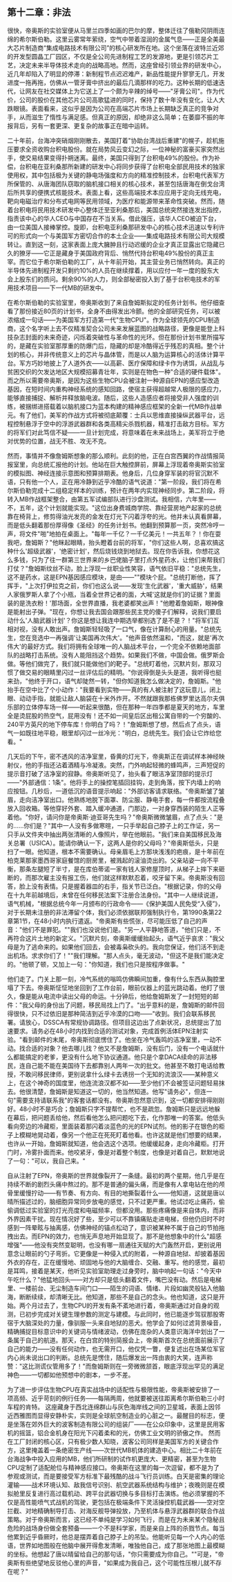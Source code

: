 ## 第十二章：非法

很快，帝奥斯的实验室便从马里兰四季如画的巴尔的摩，整体迁往了俄勒冈阴雨连绵的希尔斯伯勒。这里云雾常年萦绕，空气中带着湿润的金属气息——正是全美最大芯片制造商“集成电路技术有限公司”的核心研发所在地。这个坐落在波特兰近郊的开发型圆晶工厂园区，不仅是全公司先进制程工艺的发源地，更是引领芯片工艺，决定未来半导体技术走向的战略高地。然而，这座曾经引领业界的研发中心，近几年却陷入了明显的停滞：新制程节点迟迟难产，新品性能提升寥寥无几，开发进度一拖再拖，仿佛从一管牙膏中挤出的最后几滴那样的吃力。这种长期的低速迭代，让网友在社交媒体上为它送上了一个颇为辛辣的绰号——"牙膏公司"。作为代价，公司的股价在其他芯片公司高歌猛进的同时，保持了数十年没有变化，让人大跌眼镜。表面看来，这似乎是因为公司在高端芯片市场上长期缺乏真正的竞争对手，从而滋生了惰性与满足感。但真正的原因，却绝非这么简单；在萎靡不振的年报背后，另有一套更深、更复杂的故事正在暗中运转。

二十年前，台海冲突硝烟刚刚散去，美国打着"协助台湾战后重建"的幌子，趁机施压要求全资收购台积电股份。就在局势风云变幻之际，一位神秘的富豪买家突然出手，使交易结果变得扑朔迷离。最终，美国只得到了台积电49%的股份。作为补偿，台积电在亚利桑那所新建的研发中心将同步获得了台积电全部民用技术的独家使用权，其中包括极为关键的静电场强度和方向的精准控制技术，台积电代表军方所保管的、从唐海团队窃取的脑机接口相关的核心技术，甚至包括唐海在倒戈台湾后所共享的便携式核能技术。表面上看，这些高端技术本应应用于定向无线充电，靶向电磁治疗和分布式电网等民用领域，为医疗和能源带来革命性突破。然而，随着台积电将民用技术研发中心整体迁至亚利桑那后，美国总统突然接连发出指控，指责该中心的华人CEO与中国存在不当关系。借此强压，该华人CEO被迫下台，由一位美国人接棒掌控。旋即，台积电亚利桑那研发中心的核心技术迅速以专利许可的形式向一个与美国军方密切合作的本土企业——集成电路技术有限公司大规模转让。直到这一刻，这家表面上庞大臃肿且行动迟缓的企业才真正显露出它隐藏已久的獠牙——它正是藏身于美国政府背后、悄然代持台积电49%股份的真正主宰。而它位于希尔斯伯勒的工厂，从十年前开始，其主营业务已悄然转向。真正的半导体先进制程开发只剩约10%的人员在继续撑着，用以应付一年一度的股东大会上股东们的质问。剩余90%的人力，则全部秘密投入到了基于台积电技术的军用技术项目——下一代MB的研发中。

在希尔斯伯勒的实验室里，帝奥斯收到了来自詹姆斯拟定的任务计划书。他仔细查看了那份接近80页的计划书，全身不由得发出冷颤。他的全部研究任务，可以被浓缩成一句话——为美国军方打造第一代"生物CPU"。作为全球领先的CPU制造商，这个名字听上去不仅精准契合公司未来发展蓝图的战略路径，更像是能登上科技杂志封面的未来奇迹，闪烁着突破性与革命性的光环。但在那份计划书里所描写的，是藏在实验室那厚重的防爆门后，隐藏的却是冷酷得近乎残忍的真相。整个计划的核心，并非传统意义上的芯片与晶体管，而是以人脑为运算核心的活体计算平台。军方巧妙地披上了人道外衣——以高薪、医疗保障和绿卡作为诱饵，从战乱与贫困交织的欠发达地区大规模招募青壮年，实则是在物色一种"合适的硬件载体"。而之所以需要帝奥斯，是因为这些生物CPU会被注射一种源自EPN的感应型改造基因，在短时间内重构神经系统的感知回路，使宿主获得超越常人极限的感应力，能够直接捕捉、解析并释放脑电波。随后，这些人造感应者将接受非人强度的训练，被捆绑进搭载着以脑机接口为蓝本构建的精神感应框架的全新一代MB作战单元。有了他们，美军的作战方式将被彻底颠覆：士兵以思维直接操纵武器平台，远程控制悬浮于空中的浮游武器群和各类高精尖杀戮机器，精准打击敌方目标。军方的将军们对此笃信不疑——一旦计划完成，将意味着在未来战场上，美军将立于绝对优势的位置，战无不胜、攻无不克。

然而，事情并不像詹姆斯想象的那么顺利。此刻的他，正在白宫西翼的作战情报简报室里，向总统汇报他的计划。他站在巨大触控屏前，屏幕上浮现着帝奥斯实验室的模拟图、神经连接示意图和预算排期表。他身后，几位身穿军装的将官沉默不语，只有他一个人，正在用冷静到近乎冷酷的语气说道："第一阶段，我们将在希尔斯伯勒完成十二组稳定样本的训练，预计在两年内实现神经同步。第二阶段，将转入MB作战框架整合，由第五军试编部队进行沙盘测试。我相信，六年里——不，五年，这个计划就能实现。"这位出身费城商学院、靠经营房地产起家的总统靠在椅背上，修剪得油光发亮的金发在灯光下闪着浮夸的光。他并未认真看屏幕，而是低头翻着那份厚得像《圣经》的任务计划书。他翻到预算那一页，突然冷哼一声，将文件"啪"地拍在桌面上。"每年一千亿？一千亿美元！一共五年？！你在耍我吧，詹姆斯？"他眯起眼睛，抬头瞪着台前的将军，"你们这些人啊，总喜欢搞这种什么'超级武器'，'绝密计划'，然后烧钱烧到地狱去。现在你告诉我，你想花这么多钱，只为了往一群第三世界来的乡巴佬脑子里打点外星药水，让他们来帮我们打仗？"詹姆斯纹丝不动，脸上浮现一丝职业性笑容，语气依旧平稳："总统先生，这不是药水，这是EPN基因感应模块，是由——""模块个屁。"总统打断他，挥了挥手，"上次打伊拉克之前，你们也这么说——发现'生化武器'，'重大威胁'，结果人家俄罗斯人拿了个小瓶，当着全世界记者的面，大喊'这就是你们的证据？里面装的是洗衣粉！'那场面，全世界直播，我老婆都笑出声！"他瞪着詹姆斯，眼神像是能射出子弹。"现在，你想让我去国会跟那些民主党的傻子们解释，说我们要启动什么'人脑武器计划'？你这是想让我连中期选举都别选了是不是？！"将军们互相对视，没有人敢出声。詹姆斯轻轻吸了一口气，像在计算耐心的用量。"总统先生，您在竞选中一再强调'让美国再次伟大'。"他声音依然温和，"而这，就是'再次伟大'的最好方式。我们将拥有全球唯一的人脑战术平台，一个完全不依赖地面部队的战略打击系统。没有人能阻挡这个趋势。如果我们不做，中国会做。俄罗斯会做。等他们做完了，我们就只能做他们的靶子。"总统盯着他，沉默片刻，那双习惯了做交易的眼睛里闪过一丝评估后的精明。"你说得倒是头头是道，我听得也挺来劲，"他终于开口，语气却陡然一转，"但你知道我怎么做决定的，詹姆斯。"他抬手在空中比了个小动作："我要看到实物——真的有人被注射了这玩意儿，闭上眼、动动手指，就能让敌人脑袋在十米外炸开。不然就跟我那栋佛罗里达高尔夫俱乐部的立体停车场一样——听起来很酷，但在那种一年四季都是夏天的地方，车里全是烫屁股的热空气，屁用没有！还不如一间皇后区出租公寓自带的一个穷酸的、240平方英尺的地下停车库！你明白了吗？！"詹姆斯想了想，然后点了点头，语气一如既往地平稳，眼里却闪过一丝冷光："明白，总统先生。我们会让它炸给您看。"

几天后的下午，密不透风的洁净室里，昏黄的灯光下，帝奥斯正在调试样本神经映射仪，他的手指还沾着酒精与冷凝液。突然，门外响起轻微的蜂鸣声，三声短促的提示音打破了洁净室的寂静。帝奥斯听见了，抬头看了眼洁净室顶部的提示灯——"外部通信：1条"。他将手上的操控笔插回挂钩，走到角落，按下内墙上的响应按钮。几秒后，一道低沉的语音提示响起："外部访客请求联络。"帝奥斯皱了皱眉，走向洁净室出口。他熟练地脱下面罩、防尘服、静电手套，每一件都按流程叠放入回收箱。等他穿好外套、踏入缓冲通道，门那边，一对身穿西装的陌生人正等着他。"你好，请问你是帝奥斯·迪亚哥先生吗？"帝奥斯微微皱眉，点了点头："是的......你们是？"其中一人没有多做寒暄，一只手举起自己脖子上的工作证，另一只手从文件夹中抽出两张清晰的人像照片，举在他眼前。"我们来自美国移民及海关总署（USICA）。能请你确认一下，这两人是你的父母吗？"帝奥斯低头，只是扫了一眼。他知道，根本不需要确认。母亲眉毛上方那块浅浅的疤痕，是十年前在柏克莱那家墨西哥家庭餐馆的厨房里，被溅起的滚油烫出的。父亲站姿一向不平衡，那条左腿短了半寸，是在库伯蒂诺一家有钱人家修屋顶时，从梯子上摔下来砸断的，而那次雇主没有报工伤，他们就这样默默忍着，咬牙留下来。帝奥斯没有回答，脸上没有表情。只是握着器皿的右手，指关节已泛白。"根据记录，你的父母在十九年前越境后，未曾在任何移民法案下注册合法身份。"其中一人继续说道，语气机械，"根据总统今年一月颁布的行政命令——《保护美国人民免受“入侵”》，对于长期未注册的非法滞留个体，我们必须依据联邦强制执行令，第1990条第22章第1节，在48小时内执行遣返。"帝奥斯有些慌张，尽可能压低了自己的声音："他们不是罪犯。""我们也没说他们是。"另一人平静地答道，"他们只是，不再符合这片土地的新定义。"沉默片刻，帝奥斯缓缓抬起头，语气近乎哀求："我父母是为了逃命来的。如果他们回去，会被毒枭砍头的。我向您保证，他们活不到走出机场。求求你们了！""我们理解。"那人点头，毫无波动，"但这不是我们能决定的。"他顿了顿，又加上一句："你知道，我们也只是按程序做事。"

他们走了。门关上那一刻，冷气系统的嗡鸣仿佛瞬间加重，像有什么东西从胸腔里塌了下去。帝奥斯怔怔地坐回到了工作台前，眼前仪器上的蓝光跳动着。他盯了很久，像是能从电流中读出父母的命运。十分钟后，他给詹姆斯发了一封短短的邮件："我父母的身份出了问题，移民局找上门了。"出乎意料的是，詹姆斯的邮件回得很快，只不过依旧是那种简洁到近乎冷漠的口吻——"收到。我们会联系移民署。请放心，DSSCA有常规协调路径。但项目这边出了点新状况，总统提出了加速要求。请务必在48小时内找到合适的测试对象，完成首例活体EPN注射实验。"看到邮件的末尾，帝奥斯彻底愣住了。他坐在冷气轰鸣的洁净室里，一动不动。找合适的对象？他去哪儿找？他又不是詹姆斯，没有后门，没有一个电话就什么都能搞定的老爹，更没有什么地下协议通道。他只是个拿DACA续命的非法移民，连自己能不能在美国待下去都靠别人两年一次的批文。他甚至不敢打电话给教授，不敢问移民律师，更别说拿什么绿卡去诱拐一个无知的流浪汉——某种意义上，在这个神奇的国度里，他连流浪汉都不如——至少他们不会被签证问题轻易抹去。他很清楚，詹姆斯是知道这一切的，他当然知道。他写"请务必"，但连一句"需要支持请联系我"的客套话都没有。帝奥斯忽然意识到，这一切都安排得刚刚好。48小时不是巧合；詹姆斯只字不提帮忙，也不是疏忽。詹姆斯只是远远地躲在幕后，把问题丢给他，然后看他怎么把问题吃下去，化作那唯一的答案。他低头看向旁边的冷藏柜，里面装着那闪着淡蓝色的光的EPN试剂。他的影子在银色的柜子上模糊地晃动着，像另一个他正在死死盯着他看。也许这就是他们想要的结果，也许从一开始，詹姆斯就知道，他会选这个选项。他缓缓起身，走向冷藏柜。打开门时，冷雾扑面而来。他咬紧牙，像是对着整个制度，也像是对着自己，默默地说了一句："可以，我自己来。"

自从注射了EPN，帝奥斯的世界就像裂开了一条缝。最初的两个星期，他几乎是在持续不断的剧烈头痛中熬过的。那不是普通的偏头痛，而是像有人拿电钻在他的颅骨里缓慢拧动——有节奏、有方向、有目的地撕裂着什么——他知道，这就是唐以晴所描述过的，脑细胞异常同步放电的感觉，只不过更严重。他试过吃止痛药，偷偷调低过实验室的灯光亮度和电磁频率，但都没用。那些疼痛像是来自体内，而非外界因素干扰。现在情况好了些，至少可以不靠镇痛贴走进电梯，但他仍旧时不时感到一阵晕眩与抽离感，仿佛神经的锚点松动了，意识被某种不属于自己的节拍拖拽出去。而EPN的效力，也悄无声息地开始显现了。那不是他想象中的什么"超感增强"——他没有突然变聪明，也没有哪一扇通往天赋的大门轰然开启，更别说用意念让眼前的勺子弯折。它更像是一种侵入式的附着，一种源自地狱、却披着基因外衣的存在，正在缓慢地、顽固地与他的大脑缠合、交融、重写。他的感觉，最初是耳鸣，接着是某天，他听见实验室助理走过身旁时，脑中响起一句话："今天中午吃什么？"他猛地回头——对方却只是低头翻着文件，嘴巴没有动。然后是电梯里、一楼前台、无尘制造车间门口——陌生的词语、情绪、片段如幽灵般钻入他脑海，断断续续，却清晰无比。他知道，那些不是自己的念头。他也知道，这只是开始。两个月过去了，生物CPU的开发有条不紊地进行着，帝奥斯通过对自身的观测，已初步完成对关键生理参数的测定与建模。与此同时，他已能逐步驾驭那股寄宿于大脑深处的力量，像驯服一头来自地狱的恶犬。他学会了如何过滤背景噪音，精确捕捉目标意识中的关键词与情绪波动，仿佛在庞杂的人类意识海洋中划出了一条属于自己的航道。那天，在白宫的特别简报会上，帝奥斯首次在总统面前展示了自己的能力——没有任何动作，也无需开口，他仅凭一瞥，便复述出在场某位军官内心尚未说出口的判断。总统先是愣住，随后爆发出一阵由衷的大笑，连声称赞："这比测谎仪管用多了！"而詹姆斯则在一旁微微颔首，眼底浮现出罕见的满足神色——一切都如他预想中的剧本，一步不差。

为了进一步评估生物CPU在真实战场中的适配性与极限性能，帝奥斯被安排了一项高频、近乎苛刻的例行任务——每隔两周，他就要被送往距离希尔斯伯勒三小时车程的肯特。 这座藏身于西北连绵群山与灰色海岸线之间的卫星城，表面上因邻近西雅图而显得安静朴实，实则是全球航空制造业的心脏之一。最醒目的标志，便是坐落在郊外巨大的波客制造有限公司的组装厂——在公众印象中，这里是民用客机的摇篮，铝合金机身在阳光下闪着柔和的光，仿佛工业文明的骄傲之作。 然而在工厂封闭的核心区，只有极少数人知晓，波客公司同样是美国军方的关键合作方，这里掩盖着一条绝密生产线——次世代MB机体的建造中心。相比二十年前在台海战争中投入应用的MB，他们所研制的试作机更庞大、更精密，甚至为生物CPU定制了适配舱位与精神感应接口。帝奥斯在这里的每一次逗留，都不是为了参观或测试，而是要接受军方标准下最残酷的战斗飞行员训练。白天是密集的理论灌输——战术环境认知、敌我信号识别、航空武器系统结构与维护；夜晚则是在模拟舱里反复进行高过载机动、跨平台武器切换与多目标打击演练。他必须掌握的不仅是高性能喷气式战机的驾驶，更包括在极端条件下灵活操控机载武器——空对空拦截、对地精确制导打击、对海反舰导弹投放，乃至机体与悬浮武器群的联合作战策略。对于帝奥斯而言，这已经不单纯是学习如何飞行，而是在为未来某个隐秘且危险的战场身份做全套预备——一个不是科学家，而是亲自上阵的杀戮节点。每当他累到近乎昏厥时，他总是摆弄着自己脖子上的吊坠。他能听见每一个人内心的低语，世界如地图般在他脑中展开得愈发清晰，唯独他自己，成了那张地图上最模糊的坐标。他想起了唐以晴留给自己的那句话，"你只需要成为你自己。""可是，"帝奥斯有些绝望地反驳他心里的声音，"如果成为我自己，这个可能性压根儿就不存在呢？"
